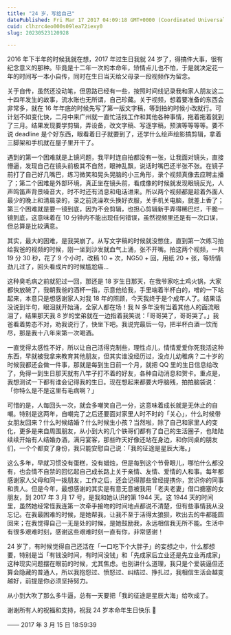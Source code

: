 ```yaml
---
title: "24 岁，写给自己"
datePublished: Fri Mar 17 2017 04:09:18 GMT+0000 (Coordinated Universal Time)
cuid: clhzrc4eo000s09lea72iexy0
slug: 20230523120928

---
```


2016 年下半年的时候我就在想，2017 年过生日我就 24 岁了，得搞件大事，很有纪念意义的那种。毕竟是十二年一次的本命年，矫情点儿也不怕，于是就决定花一年的时间写一本小自传，同时在生日当天给父母录一段视频作为留念。

关于自传，虽然还没动笔，但思路已经有一些，按照时间线记录我和家人朋友这二十四年发生的故事，流水账也无所谓，自己珍藏。关于视频，想着要准备的东西会非常多，就在 16 年年底的时候先写了第一版文字稿，等到拍的时候小改就行。可计划不如变化快，二月中来广州就一直忙活找工作和其他各种事情，拖着拖着就到了三月。结果发现要学剪辑，弄设备，改文字稿、写逐字稿，预演等等等等。要不说 deadline 是个好东西，眼看着日子就要到了，还学什么绘声绘影搞剪辑，拿着三脚架和手机就在屋子里开干了。

遇到的第一个困难就是上镜问题，我平时连自拍都没有一张，让我面对镜头，直接懵逼，发现自己在镜头前极其不自然，眼神乱飘，说话时嘴巴还半张不张。在镜子前打了自己好几嘴巴，练习微笑和晃头晃脑的小三角形，录个视频真像去应聘主播了；第二个困难是外部环境，真正坐在镜头前，看成像的时候就发现眼镜反光，人声鸣笛声背景噪音大，时不时还有消息和电话进来。所以两个视频都是趁着外面人最少的晚上和清晨录的，录之前洗澡吹头换好衣服，关手机关电脑，就差上香了；第三个困难就是要一镜到底，因为不会剪辑，也担心剪辑新手弄得稀巴烂，干脆一镜到底，这意味着在 10 分钟内不能出现任何错误，虽然视频里还是有一次口误，但总算是比较满意。

其实，最大的困难，是我哭崩了。从写文字稿的时候就没憋住，直到第一次练习拍给我爸的视频的时候，刚一坐到沙发就血气上涌，张不开嘴。拍这两个视频，一共 19 分 30 秒，花了 9 个小时，改稿 10 + 次，NG50 + 回，用纸 20 + 张，等矫情劲儿过了，回头看成片的时候尴尬癌...

这种臭毛病之前就犯过一回，那还是 18 岁生日那天，在我爷家吃土鸡火锅，大家都快放碗了，我朝我爸的酒杯一指，示意他给我，手里端着半杯白的，噌的一下站起来，本意只是想感谢家人对我 18 年的照顾，今天我终于是个成年人了。结果话没说到半句，眼泪就开始涌，全家人都在场！我 N 多年没有当着其他人的面流眼泪了，结果那天我 8 岁的堂弟就在一边指着我笑说：「哥哥哭了，哥哥哭了。」我爸看着势态不对，劝我说行了，快坐下吧。我说完最后一句，把半杯白酒一饮而尽，那是我十八年来第一次喝酒。

一直觉得太感性不好，所以让自己活得克制些，理性点儿，情情爱爱你死我活这种东西，早就被我拿来教育其他朋友，但其实谁没经历过，没点儿幼稚病？二十岁的时候我都还会做一件事，那就是每到生日前一个月，就把 QQ 里的生日信息给改了，免得一到生日那天就有八竿子打不着的好友，各种自动消息和贺卡。重点是，我想测试一下都有谁会记得我的生日。现在想起来都要大呼脑残，拍拍脑袋说：「你特么是不是这里有毛病啊？」

可惜的是，人每回头一次，就会多嘲笑自己一分，这意味着成长就是无休止的自嘲。特别是这两年，自嘲完了之后还要面对家里人时不时的「关心」，什么时候带女朋友回来？什么时候结婚？什么时候生小孩？当然啦，除了自己和家里人的变化，更多是来自周围朋友，从小到大的几个铁哥们都有了自己的生活圈子，也陆陆续续开始有人结婚办酒，满月宴客，那些昨天好像还站在身边，和你同桌的朋友们，一个个都变了身份，我只能安慰自己说：「我的征途是星辰大海。」

这么多年，早就习惯没有蛋糕，没有蜡烛，但是每到这个节骨眼儿，哪怕什么都没有，也会情不自禁的回忆起自己成长路上关于亲情、友情、爱情的人和事。每年都感谢家人父母和同一拨朋友，工作之后，还会记得那些曾经提携你，赏识你的同事和贵人。但是今年，最想感谢的其实是有意无意被我用「老夫老妻」借口搪塞的女朋友，到 2017 年 3 月 17 号，是我和她认识的第 1944 天。这 1944 天的时间里，虽然她经常怪我连第一次牵手接吻的时间地点都说不清楚，但有些事情我从没忘记。在我最困难的时候，是她帮我，让我不至于活得太狼狈，吹出去的牛都能圆回来；在我觉得自己一无是处的时候，是她鼓励我，永远相信我无所不能。生活中有很多艰难时刻，感谢这些艰难时刻一直有你，非常感谢！

24 岁了，有时候觉得自己还活在「一口吃下个大胖子」的妄想之中，什么都想要，特别是当「有钱没时间，有时间没钱」和「先成家后立业还是先立业再成家」这种现实问题摆在眼前的时候，尤其焦虑。也别讲什么道理，我只是个爱装逼但还算会隐藏的普通人，所以我抱怨过、愤怒过、纠结过、挣扎过，我相信生活会越变越好，前提是你必须坚持努力。

从小到大吹了那么多牛逼，总有一天要把「我的征途是星辰大海」给吹成了。

谢谢所有人的祝福和支持，祝我 24 岁本命年生日快乐 🎂

—— 2017 年 3 月 15 日 18:59:39